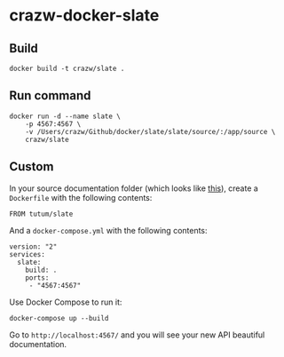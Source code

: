 crazw-docker-slate
==================


Build
-----
```
docker build -t crazw/slate .
```


Run command
----------

```
docker run -d --name slate \
	-p 4567:4567 \
	-v /Users/crazw/Github/docker/slate/slate/source/:/app/source \
	crazw/slate
```

Custom
------

In your source documentation folder (which looks like [this](https://github.com/tripit/slate/tree/master/source)), create a `Dockerfile` with the following contents:

	FROM tutum/slate

And a `docker-compose.yml` with the following contents:

    version: "2"
    services:
      slate:
        build: .
        ports:
         - "4567:4567"

Use Docker Compose to run it:

    docker-compose up --build

Go to `http://localhost:4567/` and you will see your new API beautiful documentation.


